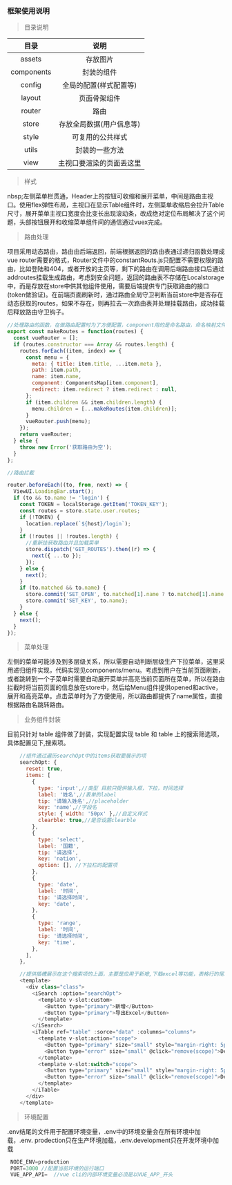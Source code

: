 ### 框架使用说明

> 目录说明

|    目录    |           说明           |
| :--------: | :----------------------: |
|   assets   |         存放图片         |
| components |        封装的组件        |
|   config   |  全局的配置(样式配置等)  |
|   layout   |       页面骨架组件       |
|   router   |           路由           |
|   store    | 存放全局数据(用户信息等) |
|   style    |     可复用的公共样式     |
|   utils    |      封装的一些方法      |
|    view    | 主视口要渲染的页面丢这里 |

> 样式

  nbsp;左侧菜单栏贯通，Header上的按钮可收缩和展开菜单，中间是路由主视口。使用flex弹性布局，主视口在显示Table组件时，左侧菜单收缩后会拉升Table尺寸，展开菜单主视口宽度会比变长出现滚动条，改成绝对定位布局解决了这个问题，头部按钮展开和收缩菜单组件间的通信通过vuex完成。

> 路由处理

   项目采用动态路由，路由由后端返回，前端根据返回的路由表通过递归函数处理成vue router需要的格式，Router文件中的constantRouts.js只配置不需要权限的路由，比如登陆和404，或者开放的主页等，剩下的路由在调用后端路由接口后通过addroutes挂载生成路由，考虑到安全问题，返回的路由表不存储在Localstorage中，而是存放在store中供其他组件使用，需要后端提供专门获取路由的接口(token做验证)。在前端页面刷新时，通过路由全局守卫判断当前store中是否存在动态获取的routes，如果不存在，则再拉去一次路由表并处理挂载路由，成功挂载后释放路由守卫钩子。

```javascript
//处理路由的函数，在做路由配置时为了方便配置，component用的是命名路由，命名映射文件在router/mapper.js中
export const makeRoutes = function(routes) {
  const vueRouter = [];
  if (routes.constructor === Array && routes.length) {
    routes.forEach((item, index) => {
      const menu = {
        meta: { title: item.title, ...item.meta },
        path: item.path,
        name: item.name,
        component: ComponentsMap[item.component],
        redirect: item.redirect ? item.redirect : null,
      };
      if (item.children && item.children.length) {
        menu.children = [...makeRoutes(item.children)];
      }
      vueRouter.push(menu);
    });
    return vueRouter;
  } else {
    throw new Error('获取路由为空');
  }
};

//路由拦截

router.beforeEach((to, from, next) => {
  ViewUI.LoadingBar.start();
  if (to && to.name != 'login') {
    const TOKEN = localStorage.getItem('TOKEN_KEY');
    const routes = store.state.user.routes;
    if (!TOKEN) {
      location.replace(`${host}/login`);
    }
    if (!routes || !routes.length) {
      //重新挂获取路由并且加载菜单
      store.dispatch('GET_ROUTES').then((r) => {
        next({ ...to });
      });
    } else {
      next();
    }
    if (to.matched && to.name) {
      store.commit('SET_OPEN', to.matched[1].name ? to.matched[1].name : []);
      store.commit('SET_KEY', to.name);
    }
  } else {
    next();
  }
});
```

> 菜单处理

   左侧的菜单可能涉及到多层级关系，所以需要自动判断层级生产下拉菜单，这里采用递归组件实现，代码实现见components/menu。考虑到用户在当前页面刷新，或者跳转到一个子菜单时需要自动展开菜单并高亮当前页面所在菜单，所以在路由拦截时将当前页面的信息放在store中，然后给Menu组件提供opened和active，展开和高亮菜单。点击菜单时为了方便使用，所以路由都提供了name属性，直接根据路由名跳转路由。

> 业务组件封装

目前只针对 table 组件做了封装，实现配置实现 table 和 table 上的搜索筛选项，具体配置见下,搜索项。

```javascript
    //组件通过遍历searchOpt中的items获取要展示的项
    searchOpt: {
      reset: true,
      items: [
        {
          type: 'input',//类型 目前只提供输入框，下拉，时间选择
          label: '姓名',//表单的label
          tip: '请输入姓名',//placeholder
          key: 'name',//字段名
          style: { width: '50px' },//自定义样式
          clearble: true,//是否设置clearble
        },
        {
          type: 'select',
          label: '国籍',
          tip: '请选择',
          key: 'nation',
          option: [], //下拉栏的配置项
        },
        {
          type: 'date',
          label: '时间',
          tip: '请选择时间',
          key: 'date',
        },
        {
          type: 'range',
          label: '时间',
          tip: '请选择时间',
          key: 'time',
        },
      ],
    },

    //提供插槽展示在这个搜索项的上面，主要是应用于新增,下载excel等功能，表格行的尾端也提供插槽，适用于编辑，删除等，通过slot传递每一行row的数据，实例代码如下
    <template>
      <div class="class">
        <iSearch :option="searchOpt">
          <template v-slot:custom>
            <Button type="primary">新增</Button>
            <Button type="primary">导出Excel</Button>
          </template>
        </iSearch>
        <iTable ref="table" :sorce="data" :columns="columns">
          <template v-slot:action="scope">
            <Button type="primary" size="small" style="margin-right: 5px" @click="show(scope)">View</Button>
            <Button type="error" size="small" @click="remove(scope)">Delete</Button>
          </template>
          <template v-slot:switch="scope">
            <Button type="primary" size="small" style="margin-right: 5px" @click="show(scope)">View</Button>
            <Button type="error" size="small" @click="remove(scope)">Delete</Button>
          </template>
        </iTable>
      </div>
    </template>

```

> 环境配置

   .env结尾的文件用于配置环境变量，.env中的环境变量会在所有环境中加载，.env.   prodection只在生产环境加载，.env.development只在开发环境中加载


 ```dart
  NODE_ENV=production
  PORT=3000 //配置当前环境的运行端口
  VUE_APP_API=  //vue cli的内部环境变量必须是以VUE_APP_开头
  ```